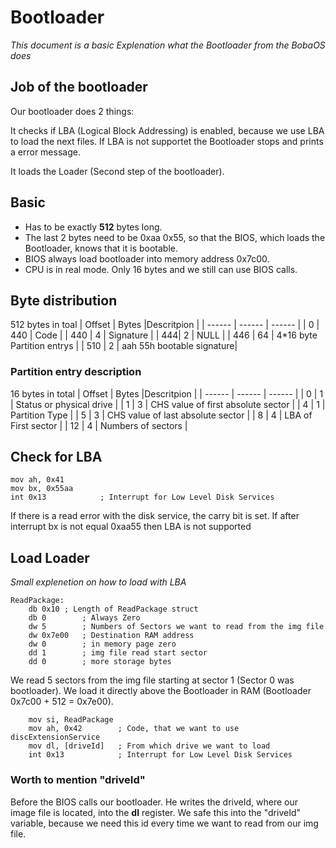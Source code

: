 # Bootloader
*This document is a basic Explenation what the Bootloader from the BobaOS does*
## Job of the bootloader
Our bootloader does 2 things:

It checks if LBA (Logical Block Addressing) is enabled, because we use LBA to load the next files. If LBA is not supportet the Bootloader stops and prints a error message.

It loads the Loader (Second step of the bootloader).


## Basic
 - Has to be exactly **512** bytes long. 
 - The last 2 bytes need to be 0xaa 0x55, so that the BIOS, which loads the Bootloader, knows that it is    bootable.
 - BIOS always load bootloader into memory address 0x7c00.
 - CPU is in real mode. Only 16 bytes and we still can use BIOS calls.

## Byte distribution
512 bytes in toal
| Offset | Bytes |Descritpion |
| ------ | ------ | ------ |
| 0 | 440 | Code |
| 440 | 4 | Signature |
| 444| 2 | NULL |
| 446 | 64 | 4*16 byte Partition entrys |
| 510 | 2 |  aah 55h bootable signature|

### Partition entry description
16 bytes in total
| Offset | Bytes |Descritpion |
| ------ | ------ | ------ |
| 0 | 1 | Status or physical drive |
| 1 | 3 | CHS value of first absolute sector |
| 4 | 1 | Partition Type |
| 5 | 3 | CHS value of last absolute sector |
| 8 | 4 | LBA of First sector |
| 12 | 4 | Numbers of sectors |
## Check for LBA
```assembly
mov ah, 0x41
mov bx, 0x55aa
int 0x13            ; Interrupt for Low Level Disk Services
```
If there is a read error with the disk service, the carry bit is set.
If after interrupt bx is not equal 0xaa55 then LBA is not supported
## Load Loader
*Small explenetion on how to load with LBA*
```assembly
ReadPackage:
	db 0x10	; Length of ReadPackage struct
	db 0		; Always Zero
	dw 5		; Numbers of Sectors we want to read from the img file
	dw 0x7e00	; Destination RAM address
	dw 0		; in memory page zero
	dd 1		; img file read start sector
	dd 0		; more storage bytes
```
We read 5 sectors from the img file starting at sector 1 (Sector 0 was bootloader).
We load it directly above the Bootloader in RAM (Bootloader 0x7c00 + 512 = 0x7e00).
```assembly
	mov si, ReadPackage
	mov ah, 0x42        ; Code, that we want to use discExtensionService
	mov dl, [driveId]   ; From which drive we want to load
	int 0x13            ; Interrupt for Low Level Disk Services
```

### Worth to mention "driveId"
Before the BIOS calls our bootloader. He writes the driveId, where our image file is located, into the **dl** register. We safe this into the "driveId" variable, because we need this id every time we want to read from our img file.
